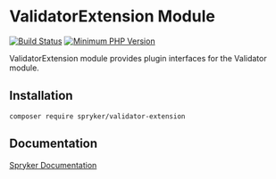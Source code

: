 # ValidatorExtension Module
[![Build Status](https://travis-ci.org/spryker/validator-extension.svg)](https://travis-ci.org/spryker/validator-extension)
[![Minimum PHP Version](https://img.shields.io/badge/php-%3E%3D%207.3-8892BF.svg)](https://php.net/)

ValidatorExtension module provides plugin interfaces for the Validator module.

## Installation

```
composer require spryker/validator-extension
```

## Documentation

[Spryker Documentation](https://documentation.spryker.com/module_guide/overview.htm)
